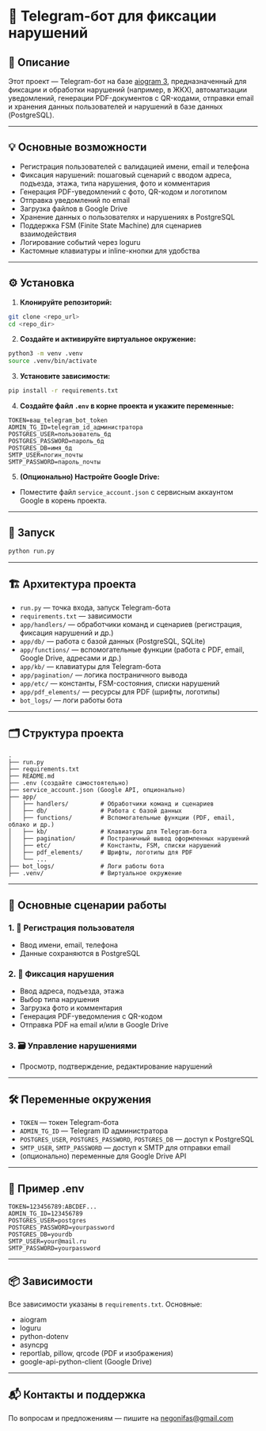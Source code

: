 # 🚨 Telegram-бот для фиксации нарушений

## 📝 Описание

Этот проект — Telegram-бот на базе [aiogram 3](https://docs.aiogram.dev/en/latest/), предназначенный для фиксации и обработки нарушений (например, в ЖКХ), автоматизации уведомлений, генерации PDF-документов с QR-кодами, отправки email и хранения данных пользователей и нарушений в базе данных (PostgreSQL).

---

## 💡 Основные возможности

- Регистрация пользователей с валидацией имени, email и телефона
- Фиксация нарушений: пошаговый сценарий с вводом адреса, подъезда, этажа, типа нарушения, фото и комментария
- Генерация PDF-уведомлений с фото, QR-кодом и логотипом
- Отправка уведомлений по email
- Загрузка файлов в Google Drive
- Хранение данных о пользователях и нарушениях в PostgreSQL
- Поддержка FSM (Finite State Machine) для сценариев взаимодействия
- Логирование событий через loguru
- Кастомные клавиатуры и inline-кнопки для удобства

---

## ⚙️ Установка

1. **Клонируйте репозиторий:**

```bash
git clone <repo_url>
cd <repo_dir>
```

2. **Создайте и активируйте виртуальное окружение:**

```bash
python3 -m venv .venv
source .venv/bin/activate
```

3. **Установите зависимости:**

```bash
pip install -r requirements.txt
```

4. **Создайте файл `.env` в корне проекта и укажите переменные:**

```
TOKEN=ваш_telegram_bot_token
ADMIN_TG_ID=telegram_id_администратора
POSTGRES_USER=пользователь_бд
POSTGRES_PASSWORD=пароль_бд
POSTGRES_DB=имя_бд
SMTP_USER=логин_почты
SMTP_PASSWORD=пароль_почты
```

5. **(Опционально) Настройте Google Drive:**
- Поместите файл `service_account.json` с сервисным аккаунтом Google в корень проекта.

---

## 🚀 Запуск

```bash
python run.py
```

---

## 🏗️ Архитектура проекта

- `run.py` — точка входа, запуск Telegram-бота
- `requirements.txt` — зависимости
- `app/handlers/` — обработчики команд и сценариев (регистрация, фиксация нарушений и др.)
- `app/db/` — работа с базой данных (PostgreSQL, SQLite)
- `app/functions/` — вспомогательные функции (работа с PDF, email, Google Drive, адресами и др.)
- `app/kb/` — клавиатуры для Telegram-бота
- `app/pagination/` — логика постраничного вывода
- `app/etc/` — константы, FSM-состояния, списки нарушений
- `app/pdf_elements/` — ресурсы для PDF (шрифты, логотипы)
- `bot_logs/` — логи работы бота

---

## 🗂️ Структура проекта

```text
.
├── run.py
├── requirements.txt
├── README.md
├── .env (создайте самостоятельно)
├── service_account.json (Google API, опционально)
├── app/
│   ├── handlers/         # Обработчики команд и сценариев
│   ├── db/               # Работа с базой данных
│   ├── functions/        # Вспомогательные функции (PDF, email, облако и др.)
│   ├── kb/               # Клавиатуры для Telegram-бота
│   ├── pagination/       # Постраничный вывод оформленных нарушений
│   ├── etc/              # Константы, FSM, списки нарушений
│   ├── pdf_elements/     # Шрифты, логотипы для PDF
│   └── ...
├── bot_logs/             # Логи работы бота
├── .venv/                # Виртуальное окружение
```
---


## 🔄 Основные сценарии работы

### 1. 👤 Регистрация пользователя
- Ввод имени, email, телефона
- Данные сохраняются в PostgreSQL

### 2. 📸 Фиксация нарушения
- Ввод адреса, подъезда, этажа
- Выбор типа нарушения
- Загрузка фото и комментария
- Генерация PDF-уведомления с QR-кодом
- Отправка PDF на email и/или в Google Drive

### 3. 🗃️ Управление нарушениями
- Просмотр, подтверждение, редактирование нарушений

---

## 🛠️ Переменные окружения

- `TOKEN` — токен Telegram-бота
- `ADMIN_TG_ID` — Telegram ID администратора
- `POSTGRES_USER`, `POSTGRES_PASSWORD`, `POSTGRES_DB` — доступ к PostgreSQL
- `SMTP_USER`, `SMTP_PASSWORD` — доступ к SMTP для отправки email
- (опционально) переменные для Google Drive API

---

## 📄 Пример .env

```text
TOKEN=123456789:ABCDEF...
ADMIN_TG_ID=123456789
POSTGRES_USER=postgres
POSTGRES_PASSWORD=yourpassword
POSTGRES_DB=yourdb
SMTP_USER=your@mail.ru
SMTP_PASSWORD=yourpassword
```

---

## 📦 Зависимости

Все зависимости указаны в `requirements.txt`. Основные:
- aiogram
- loguru
- python-dotenv
- asyncpg
- reportlab, pillow, qrcode (PDF и изображения)
- google-api-python-client (Google Drive)

---

## 📬 Контакты и поддержка

По вопросам и предложениям — пишите на negonifas@gmail.com  
